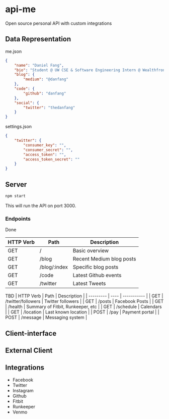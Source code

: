 # api-me
Open source personal API with custom integrations

## Data Representation

me.json
```json
{
    "name": "Daniel Fang",
    "bio": "Student @ UW CSE & Software Engineering Intern @ Wealthfront",
    "blog": {
        "medium": "@danfang"
    },
    "code": {
        "github": "danfang"
    },
    "social": {
        "twitter": "thedanfang"
    }
}
```

settings.json
```json
{
    "twitter": {
        "consumer_key": "",
        "consumer_secret": "",
        "access_token": "",
        "access_token_secret": ""
    }
}
```

## Server

```bash
npm start
```

This will run the API on port 3000.

### Endpoints

Done

| HTTP Verb | Path | Description |
| --------- | ---- | ----------- |
| GET | / | Basic overview |
| GET | /blog | Recent Medium blog posts |
| GET | /blog/:index | Specific blog posts |
| GET | /code | Latest Github events |
| GET | /twitter | Latest Tweets |

TBD
| HTTP Verb | Path | Description |
| --------- | ---- | ----------- |
| GET | /twitter/followers | Twitter followers |
| GET | /posts | Facebook Posts | 
| GET | /health | Summary of Fitbit, Runkeeper, etc |
| GET | /schedule | Calendars |
| GET | /location | Last known location |
| POST | /pay | Payment portal |
| POST | /message | Messaging system |
 
## Client-interface

## External Client

## Integrations
- Facebook
- Twitter
- Instagram
- Github
- Fitbit
- Runkeeper
- Venmo
